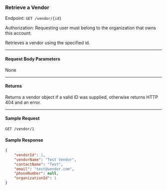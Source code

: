 ### Retrieve a Vendor
Endpoint: `GET /vendor/{id}`

Authorization: Requesting user must belong to the organization that owns this account. 

Retrieves a vendor using the specified id.
___
#### Request Body Parameters
None
___
#### Returns
Returns a vendor object if a valid ID was supplied, otherwise returns HTTP 404 and an error.
___
#### Sample Request
`GET /vendor/1`
<br/>

#### Sample Response
```json
{
	"vendorId": 1,
	"vendorName": "Test Vendor",
	"contactName": "Test",
	"email": "test@vendor.com",
	"phoneNumber": null,
	"organizationId": 1
}
```


